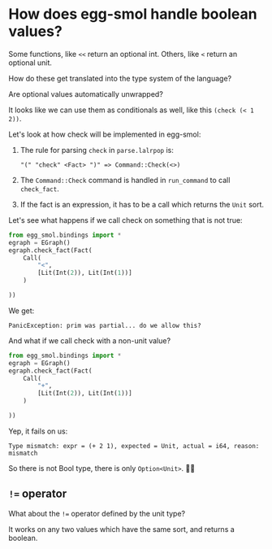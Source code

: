 # How does egg-smol handle boolean values?

Some functions, like `<<` return an optional int.
Others, like `<` return an optional unit.

How do these get translated into the type system of the language?

Are optional values automatically unwrapped?

It looks like we can use them as conditionals as well, like this `(check (< 1 2))`.

Let's look at how check will be implemented in egg-smol:

1. The rule for parsing `check` in `parse.lalrpop` is:

   ```
   "(" "check" <Fact> ")" => Command::Check(<>)
   ```

2. The `Command::Check` command is handled in `run_command` to call `check_fact`.
3. If the fact is an expression, it has to be a call which returns the `Unit` sort.

Let's see what happens if we call check on something that is not true:

```python
from egg_smol.bindings import *
egraph = EGraph()
egraph.check_fact(Fact(
    Call(
        "<",
        [Lit(Int(2)), Lit(Int(1))]
    )

))
```

We get:

```
PanicException: prim was partial... do we allow this?
```

And what if we call check with a non-unit value?

```python
from egg_smol.bindings import *
egraph = EGraph()
egraph.check_fact(Fact(
    Call(
        "+",
        [Lit(Int(2)), Lit(Int(1))]
    )

))
```

Yep, it fails on us:

```
Type mismatch: expr = (+ 2 1), expected = Unit, actual = i64, reason: mismatch
```

So there is not Bool type, there is only `Option<Unit>`. 🤷‍♀️

## `!=` operator

What about the `!=` operator defined by the unit type?

It works on any two values which have the same sort, and returns a boolean.

